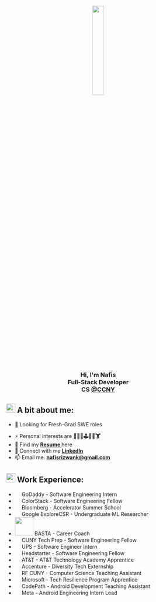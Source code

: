 <p 
    align="center"><img width="25%" margin="0" padding="0" src="https://cdn.pixabay.com/animation/2022/12/05/15/23/15-23-06-837_512.gif"/>
</p>
<h3 align="center">
    Hi, I'm Nafis 
    </br> 
    Full-Stack Developer </br> CS <a align="center" href="https://www.ccny.cuny.edu/" target="_blank"> @CCNY </a>
</h3>
<!-- <img src="https://raw.githubusercontent.com/MartinHeinz/MartinHeinz/master/wave.gif" width="40" height="40"/> -->

## <img src="https://images.emojiterra.com/google/noto-emoji/unicode-15/animated/1f64c.gif" width="25" height="25"/> A bit about me: 
- 👊 Looking for Fresh-Grad SWE roles
<!-- - 📍 Located in New York City -->
- ⚡ Personal interests are **🏋️‍🧑‍💻🕹️👨‍💻🏋️**
- 📜 Find my **<a align="center" href="https://nafisk.com/resume" target="_blank"> Resume </a>** here
- 💼 Connect with me **<a align="center" href="https://www.nafisk.com/linkedin" target="_blank"> LinkedIn </a>**
- 📫 Email me: **<a href="mailto:nafisrizwank@gmail.com">nafisrizwank@gmail.com</a>**

<!---               
## <img src="https://media2.giphy.com/media/QssGEmpkyEOhBCb7e1/giphy.gif?cid=ecf05e47a0n3gi1bfqntqmob8g9aid1oyj2wr3ds3mg700bl&rid=giphy.gif" width ="25"> Skills and Technologies:

<p align="center" > 
    <img src="https://img.icons8.com/fluency/48/000000/javascript.png"/>
    <img src="https://img.icons8.com/fluency/48/000000/python.png"/>
    <img src="https://img.icons8.com/color/48/000000/java-coffee-cup-logo.png"/>
    <img src="https://img.icons8.com/fluency/48/000000/markdown.png"/>
    <img src="https://img.icons8.com/color/48/000000/c-plus-plus-logo.png"/>
    <img src="https://img.icons8.com/color/48/000000/c-sharp-logo.png"/>
</p>

</br>

<p align="center" > 
    <img src="https://upload.wikimedia.org/wikipedia/commons/thumb/a/a7/React-icon.svg/1200px-React-icon.svg.png" width="48"/>
    <img src="https://d2nir1j4sou8ez.cloudfront.net/wp-content/uploads/2021/12/nextjs-boilerplate-logo.png" width="48"/>
    <img src="https://upload.wikimedia.org/wikipedia/commons/thumb/4/4c/Typescript_logo_2020.svg/1200px-Typescript_logo_2020.svg.png" width="48"/>
    <img src="https://avatars.githubusercontent.com/u/67109815?s=280&v=4" width="48"/>
    <img src="https://upload.wikimedia.org/wikipedia/commons/thumb/b/b2/Bootstrap_logo.svg/1200px-Bootstrap_logo.svg.png" width="48"/>
    <img src="https://www.datocms-assets.com/45470/1631026680-logo-react-native.png" width="48"/>
    <img src="https://upload.wikimedia.org/wikipedia/commons/thumb/d/d9/Node.js_logo.svg/1200px-Node.js_logo.svg.png" width="60"/>
</p>

</br>

<p align="center" > 
    <img src="https://cdn-icons-png.flaticon.com/512/2867/2867342.png" width="48"/>
    <img src="https://git-scm.com/images/logos/downloads/Git-Icon-1788C.png" width="48"/>
    <img src="https://icons-for-free.com/iconfiles/png/512/coding+development+github+programming+social+icon-1320086085448562008.png" width="60"/>
    <img src="https://msdynamicsnavashwinitripathi.files.wordpress.com/2021/01/docker_logo.png" width="48"/>
    <img src="https://static-00.iconduck.com/assets.00/postman-icon-497x512-beb7sy75.png" width="48"/>
    <img src="https://upload.wikimedia.org/wikipedia/commons/thumb/5/5c/AWS_Simple_Icons_AWS_Cloud.svg/2560px-AWS_Simple_Icons_AWS_Cloud.svg.png" width="60"/>
    <img src="https://cdn4.iconfinder.com/data/icons/google-i-o-2016/512/google_firebase-2-512.png" width="48"/>
    <img src="https://pbs.twimg.com/profile_images/1452637606559326217/GFz_P-5e_400x400.png" width="48"/>
    <img src="https://icons.veryicon.com/png/o/application/app-icon-7/jira-5.png" width="48"/>
    <img src="https://pipedream.com/s.v0/app_1YMhwo/logo/orig" width="48"/>
    <img src="https://quolum.com/blog/wp-content/uploads/2023/01/coverimage.png" width="90"/>
</p>
-->
## <img src="https://media2.giphy.com/media/QssGEmpkyEOhBCb7e1/giphy.gif?cid=ecf05e47a0n3gi1bfqntqmob8g9aid1oyj2wr3ds3mg700bl&rid=giphy.gif" width ="25"> Work Experience:

- <img src="https://upload.wikimedia.org/wikipedia/commons/thumb/d/da/GoDaddy_Logo_-_The_GO.svg/2298px-GoDaddy_Logo_-_The_GO.svg.png" width ="15"> GoDaddy - Software Engineering Intern
- <img src="https://colorstackmerch.org/cdn/shop/files/ColorStack-Slack-Image.png?v=1679111564" width ="15"> ColorStack - Software Engineering Fellow
- <img src="https://cdn.icon-icons.com/icons2/2699/PNG/512/bloomberg_logo_icon_168504.png" width ="15"> Bloomberg - Accelerator Summer School
- <img src="https://companieslogo.com/img/orig/GOOG-0ed88f7c.png?t=1633218227" width ="15"> Google ExploreCSR - Undergraduate ML Researcher
- <img src="https://whoyouknow.org/wp-content/uploads/2020/10/BASTA_BLUE-e1601922943313.png" width ="50"> BASTA - Career Coach
- <img src="https://cunytechprep.org/ctp-logo-square.png" width ="15"> CUNY Tech Prep - Software Engineering Fellow
- <img src="https://cdn.freebiesupply.com/logos/large/2x/ups-logo-black-and-white.png" width ="15"> UPS - Software Engineer Intern
- <img src="https://media.licdn.com/dms/image/D4E0BAQHvY3q904pT0w/company-logo_200_200/0/1666393186307?e=2147483647&v=beta&t=wMChHGtZxrp7ZX5lhHTfY0eMHcF-cw0Jc9YIq6asPJg" width ="15"> Headstarter - Software Engineering Fellow
- <img src="https://companieslogo.com/img/orig/T-cec8a3f9.png?t=1633439494" width ="15"> AT&T - AT&T Technology Academy Apprentice
- <img src="https://www.pngmart.com/files/23/Accenture-Logo-PNG-Photo.png" width ="15"> Accenture - Diversity Tech Externship
- <img src="https://media.licdn.com/dms/image/C560BAQHCya33E38N2Q/company-logo_200_200/0/1522074883327?e=2147483647&v=beta&t=TcobLDAO3jZAA5d0lSis_dHOpWv7n4l6aPzf5zAhOxg" width ="15"> RF CUNY - Computer Science Teaching Assistant
- <img src="https://upload.wikimedia.org/wikipedia/commons/thumb/4/44/Microsoft_logo.svg/2048px-Microsoft_logo.svg.png" width ="15"> Microsoft - Tech Resilience Program Apprentice
- <img src="https://images.crunchbase.com/image/upload/c_lpad,h_256,w_256,f_auto,q_auto:eco,dpr_1/wfsonfv0p92plryzwijf" width ="15"> CodePath - Android Development Teaching Assistant
- <img src="https://companieslogo.com/img/orig/META-4767da84.png?t=1654568366" width ="15"> Meta - Android Engineering Intern Lead
